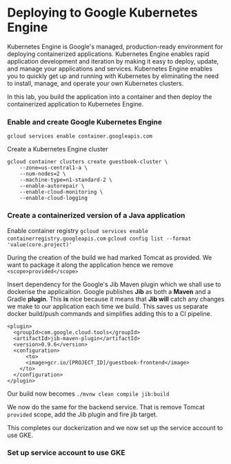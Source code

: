# Deploying to Google Kubernetes Engine

Kubernetes Engine is Google's managed, production-ready environment for deploying containerized applications. Kubernetes Engine enables rapid application development and iteration by making it easy to deploy, update, and manage your applications and services. Kubernetes Engine enables you to quickly get up and running with Kubernetes by eliminating the need to install, manage, and operate your own Kubernetes clusters.

In this lab, you build the application into a container and then deploy the containerized application to Kubernetes Engine.

###  Enable and create Google Kubernetes Engine 
`gcloud services enable container.googleapis.com`

Create a Kubernetes Engine cluster
```
gcloud container clusters create guestbook-cluster \
    --zone=us-central1-a \
    --num-nodes=2 \
    --machine-type=n1-standard-2 \
    --enable-autorepair \
    --enable-cloud-monitoring \
    --enable-cloud-logging
```

### Create a containerized version of a Java application
Enable container registry
`gcloud services enable containerregistry.googleapis.com`
`gcloud config list --format 'value(core.project)'`

During the creation of the build we had marked Tomcat as provided. We want to package it along the application hence we remove `<scope>provided</scope>`

Insert dependency for the Google's Jib Maven plugin which we shall use to dockerise the applicaition. Google publishes **Jib** as both a **Maven** and a Gradle **plugin**. This **is** nice because it means that **Jib will** catch any changes we make to our application each time we build. This saves us separate docker build/push commands and simplifies adding this to a CI pipeline.

```
<plugin>
  <groupId>com.google.cloud.tools</groupId>
  <artifactId>jib-maven-plugin</artifactId>
  <version>0.9.6</version>
  <configuration>
	  <to>
      <image>gcr.io/[PROJECT_ID]/guestbook-frontend</image>
    </to>
  </configuration>
</plugin>

```
Our build now becomes
`./mvnw clean compile jib:build`

We now do the same for the backend service. That is remove Tomcat `provided` scope, add the Jib plugin and fire jib target. 

This completes our dockerization and we now set up the service account to use GKE.

### Set up service account to use GKE
```
```
<!--stackedit_data:
eyJoaXN0b3J5IjpbLTE0MzQzNzUyNzcsLTQ3MjQwOTg1NSwtMT
kwMDU0OTg2Ml19
-->